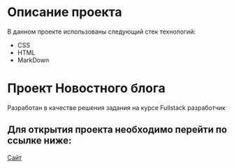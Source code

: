 # Описание проекта
В данном проекте использованы следующий стек технологий:
* CSS
* HTML
* MarkDown
# Проект Новостного блога
Разработан в качестве решения задания на курсе Fullstack разработчик
## Для открытия проекта необходимо перейти по ссылке ниже:
[Сайт]()

